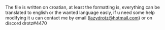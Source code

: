 The file is written on croatian, at least the formatting is, everything can be translated to english or the wanted language easly, if u need some help modifying it u can contact me by email (lazydrotz@hotmail.com) or on discord drotz#4470 
